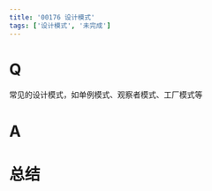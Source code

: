 ```yaml
---
title: '00176 设计模式'
tags: ['设计模式', '未完成']
---
```


# Q

常见的设计模式，如单例模式、观察者模式、工厂模式等

# A



# 总结



<script>
  function func() {

  }
  
</script>